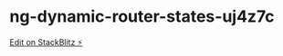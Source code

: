 # ng-dynamic-router-states-uj4z7c

[Edit on StackBlitz ⚡️](https://stackblitz.com/edit/ng-dynamic-router-states-uj4z7c)